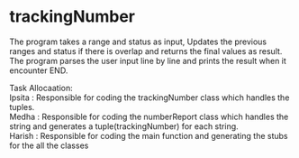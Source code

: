 # trackingNumber  
The program takes a range and status as input, Updates the previous ranges and status if there is overlap and returns the final values as result. The program parses the user input line by line and prints the result when it encounter END.  
  
Task Allocaation:  
Ipsita : Responsible for coding the trackingNumber class which handles the tuples.   
Medha : Responsible for coding the numberReport class which handles the string and generates a tuple(trackingNumber) for each string.  
Harish : Responsible for coding the main function and generating the stubs for the all the classes
